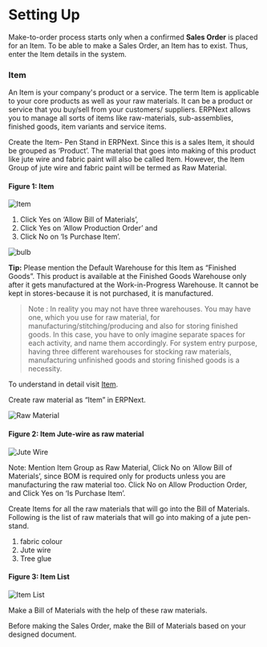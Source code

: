 # Setting Up

Make-to-order process starts only when a confirmed __Sales Order__ is placed for an Item. To be able to make a Sales Order, an Item has to exist. Thus, enter the Item details in the system.

### Item

An Item is your company's product or a service. The term Item is applicable to your core products as well as your raw materials. It can be a product or service that you buy/sell from your customers/ suppliers. ERPNext allows you to manage all sorts of items like raw-materials, sub-assemblies, finished goods, item variants and service items.

Create the Item- Pen Stand in ERPNext. Since this is a sales Item, it should be grouped as ‘Product’. The material that goes into making of this product like jute wire and fabric paint will also be called Item. However, the Item Group of jute wire and fabric paint will be termed as Raw Material.

#### Figure 1: Item

![Item](/assets/frappe_io/images/erpnext/m-t-s-item.png)

1. Click Yes on ‘Allow Bill of Materials’, 
1. Click Yes on ‘Allow Production Order’ and 
1. Click No on  ‘Is Purchase Item’.

![bulb](/assets/frappe_io/images/erpnext/bulb.jpg)

__Tip:__ Please mention the  Default Warehouse for this Item as “Finished Goods”. This product is available at the Finished Goods Warehouse only after it gets manufactured at the Work-in-Progress Warehouse. It cannot be kept in stores-because it is not purchased, it is manufactured.

> Note : In reality you may not have three warehouses. You may have one, which you use for raw material, for manufacturing/stitching/producing and also for storing finished goods. In this case, you have to only imagine separate spaces for each activity, and name them accordingly. For system entry purpose, having three different warehouses for stocking raw materials, manufacturing unfinished goods and storing finished goods is a necessity. 

To understand in detail visit [Item](/apps/erpnext/user-guide/stock-inventory).

Create raw material as “Item” in ERPNext.


![Raw Material](/assets/frappe_io/images/erpnext/m-t-o-jute-raw-material.jpg)

#### Figure 2: Item Jute-wire as raw material

![Jute Wire](/assets/frappe_io/images/erpnext/m-t-o-jute-wire-rawmaterial.png)

Note:  Mention Item Group as Raw Material, 
           Click No on ‘Allow Bill of Materials’, since BOM is required only for products
           unless you are manufacturing the raw material too.
           Click No on Allow Production Order, and 
           Click Yes on ‘Is Purchase Item’.

Create Items for all the raw materials that will go into the Bill of Materials. Following is the list of raw materials that will go into making of a jute pen-stand.

1. fabric colour
1. Jute wire
1. Tree glue

#### Figure 3: Item List

![Item List](/assets/frappe_io/images/erpnext/m-t-o-item-list.png)

Make a Bill of Materials with the help of these raw materials.

Before making the Sales Order, make the Bill of Materials based on your designed document.

